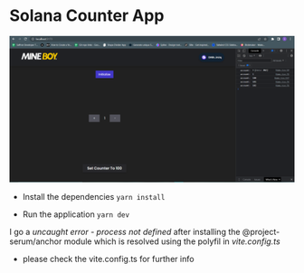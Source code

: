 # Solana Counter App

![Alt text](/app.png?raw=true "Solana Counter")

- Install the dependencies
``yarn install``

- Run the application
``yarn dev``

I go a _uncaught error - process not defined_ after installing the @project-serum/anchor module which is resolved using the polyfil in _vite.config.ts_

- please check the vite.config.ts for further info



